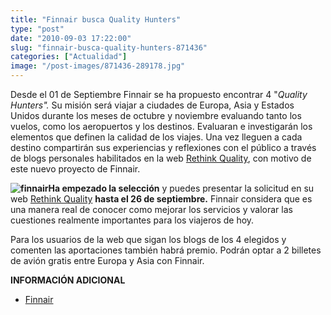 ```yaml
---
title: "Finnair busca Quality Hunters"
type: "post"
date: "2010-09-03 17:22:00"
slug: "finnair-busca-quality-hunters-871436"
categories: ["Actualidad"]
image: "/post-images/871436-289178.jpg"
---
```


[](/wp-content/uploads/2010/09/871436-289179.jpg)Desde el 01 de Septiembre Finnair se ha propuesto encontrar 4 "*Quality Hunters".* Su misión será viajar a ciudades de Europa, Asia y Estados Unidos durante los meses de octubre y noviembre evaluando tanto los vuelos, como los aeropuertos y los destinos. Evaluaran e investigarán los elementos que definen la calidad de los viajes. Una vez lleguen a cada destino compartirán sus experiencias y reflexiones con el público a través de blogs personales habilitados en la web [Rethink Quality](http://www.finnair.com/rethinkquality), con motivo de este nuevo proyecto de Finnair.

**![finnair](/post-images/871436-289178.jpg "finnair")Ha empezado la selección** y puedes presentar la solicitud en su web [Rethink Quality](http://www.finnair.com/rethinkquality) **hasta el 26 de septiembre.** Finnair considera que es una manera real de conocer como mejorar los servicios y valorar las cuestiones realmente importantes para los viajeros de hoy.

Para los usuarios de la web que sigan los blogs de los 4 elegidos y comenten las aportaciones también habrá premio. Podrán optar a 2 billetes de avión gratis entre Europa y Asia con Finnair.

**INFORMACIÓN ADICIONAL**

- [Finnair ](http://www.finnair.com/rethinkquality)